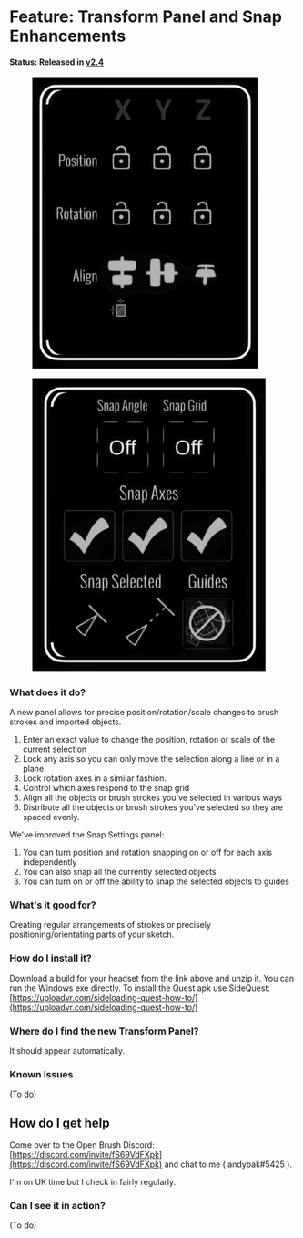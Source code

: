 # Feature: Transform Panel and Snap Enhancements

#### Status: Released in [v2.4](../../release-history/v2.4-prismatic.md)

<div>

<figure><img src="../../.gitbook/assets/image (36).png" alt="" width="397"><figcaption></figcaption></figure>

 

<figure><img src="../../.gitbook/assets/image (40).png" alt="" width="410"><figcaption></figcaption></figure>

</div>

### What does it do?

A new panel allows for precise position/rotation/scale changes to brush strokes and imported objects.

1. Enter an exact value to change the position, rotation or scale of the current selection
2. Lock any axis so you can only move the selection along a line or in a plane
3. Lock rotation axes in a similar fashion.
4. Control which axes respond to the snap grid
5. Align all the objects or brush strokes you've selected in various ways
6. Distribute all the objects or brush strokes you've selected so they are spaced evenly.

We've improved the Snap Settings panel:

1. You can turn position and rotation snapping on or off for each axis independently
2. You can also snap all the currently selected objects
3. You can turn on or off the ability to snap the selected objects to guides

### What's it good for?

Creating regular arrangements of strokes or precisely positioning/orientating parts of your sketch.

### How do I install it?

Download a build for your headset from the link above and unzip it. You can run the Windows exe directly. To install the Quest apk use SideQuest: [https://uploadvr.com/sideloading-quest-how-to/](https://uploadvr.com/sideloading-quest-how-to/)

### Where do I find the new Transform Panel?

It should appear automatically.

### Known Issues

(To do)

## How do I get help

Come over to the Open Brush Discord: [https://discord.com/invite/fS69VdFXpk](https://discord.com/invite/fS69VdFXpk) and chat to me ( andybak#5425 ).

I'm on UK time but I check in fairly regularly.

### Can I see it in action?

(To do)
